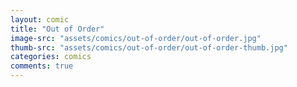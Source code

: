 ```yaml
---
layout: comic
title: "Out of Order"
image-src: "assets/comics/out-of-order/out-of-order.jpg"
thumb-src: "assets/comics/out-of-order/out-of-order-thumb.jpg"
categories: comics
comments: true
---
```

